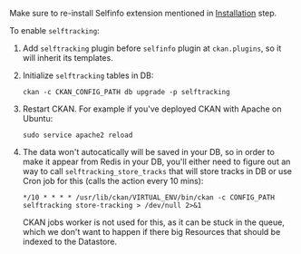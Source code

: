 Make sure to re-install Selfinfo extension mentioned in [Installation](../installation.md) step.

To enable `selftracking`:

1. Add `selftracking` plugin before `selfinfo` plugin at `ckan.plugins`, so it will inherit its templates.

2. Initialize `selftracking` tables in DB:
     ```
     ckan -c CKAN_CONFIG_PATH db upgrade -p selftracking
     ```

3. Restart CKAN. For example if you've deployed CKAN with Apache on Ubuntu:
     ```
     sudo service apache2 reload
     ```

4. The data won't autocatically will be saved in your DB, so in order to make it appear from Redis in your DB, you'll either need to figure out an way to call `selftracking_store_tracks` that will store tracks in DB or use Cron job for this (calls the action every 10 mins):
     ```
     */10 * * * * /usr/lib/ckan/VIRTUAL_ENV/bin/ckan -c CONFIG_PATH selftracking store-tracking > /dev/null 2>&1
     ```
     CKAN jobs worker is not used for this, as it can be stuck in the queue, which we don't want to happen if there big Resources that should be indexed to the Datastore.
